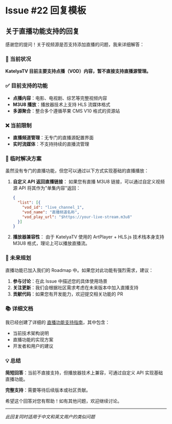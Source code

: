 # Issue #22 回复模板

## 关于直播功能支持的回复

感谢您的提问！关于视频源是否支持添加直播的问题，我来详细解答：

### 🎯 当前状况

**KatelyaTV 目前主要支持点播（VOD）内容，暂不直接支持直播源管理。**

### ✅ 目前支持的功能
- **点播内容**：电影、电视剧、综艺等完整视频内容
- **M3U8 播放**：播放器技术上支持 HLS 流媒体格式
- **多源聚合**：整合多个遵循苹果 CMS V10 格式的资源站

### ❌ 当前限制
- **直播频道管理**：无专门的直播源配置界面
- **实时流媒体**：不支持持续的直播流管理

### 🔧 临时解决方案

虽然没有专门的直播功能，但您可以通过以下方式实现基础的直播播放：

1. **自定义 API 返回直播链接**：
   如果您有直播 M3U8 链接，可以通过自定义视频源 API 将其作为"单集内容"返回：

   ```json
   {
     "list": [{
       "vod_id": "live_channel_1", 
       "vod_name": "直播频道名称",
       "vod_play_url": "$https://your-live-stream.m3u8"
     }]
   }
   ```

2. **播放器兼容性**：
   由于 KatelyaTV 使用的 ArtPlayer + HLS.js 技术栈本身支持 M3U8 格式，理论上可以播放直播流。

### 🚀 未来规划

直播功能已加入我们的 Roadmap 中。如果您对此功能有强烈需求，建议：

1. **参与讨论**：在此 Issue 中描述您的具体使用场景
2. **关注更新**：我们会根据社区需求考虑在未来版本中加入直播支持
3. **贡献代码**：如果您有开发能力，欢迎提交相关功能的 PR

### 📚 详细文档

我已经创建了详细的 [直播功能支持指南](LIVE_STREAMING_GUIDE.md)，其中包含：
- 当前技术架构说明
- 直播功能的实现方案
- 开发者和用户的建议

### 💡 总结

**简短回答**：当前不直接支持，但播放器技术上兼容，可通过自定义 API 实现基础直播功能。

**完整支持**：需要等待后续版本或社区贡献。

希望这个回答对您有帮助！如有其他问题，欢迎继续讨论。

---

*此回复同时适用于中文和英文用户的类似问题*